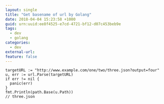 ```yaml
---
layout: single
title: "Get basename of url by Golang"
date: 2018-04-04 15:23:58 +1000
guid: urn:uuid:ee8f4525-e7cd-4721-bf12-d07c453beb9e
tags:
  - dev
  - golang
categories:
  - dev
external-url: 
feature: false
---
```


    targetURL := "http://www.example.com/one/two/three.json?output=four"
    u, err := url.Parse(targetURL)
    if err != nil {
      panic(err)
    }
    fmt.Println(path.Base(u.Path))
    // three.json